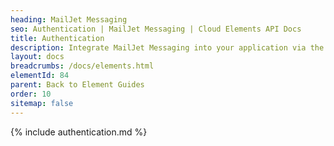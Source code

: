 ```yaml
---
heading: MailJet Messaging
seo: Authentication | MailJet Messaging | Cloud Elements API Docs
title: Authentication
description: Integrate MailJet Messaging into your application via the Cloud Elements APIs.
layout: docs
breadcrumbs: /docs/elements.html
elementId: 84
parent: Back to Element Guides
order: 10
sitemap: false
---
```


{% include authentication.md %}
